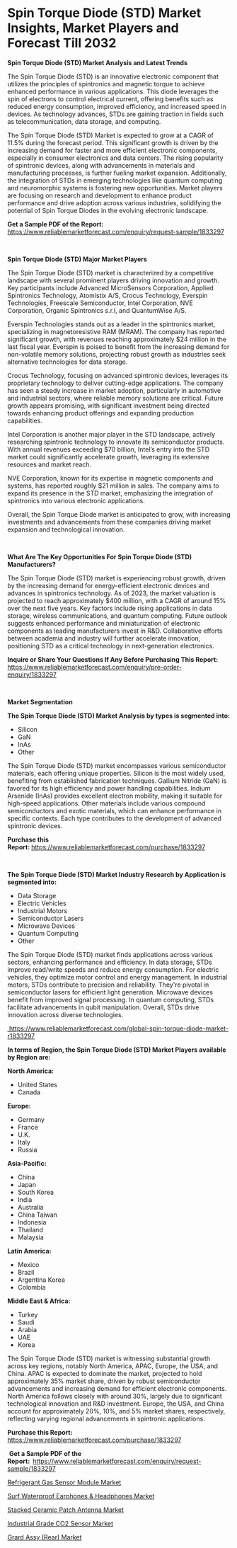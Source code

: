 <p><h1>Spin Torque Diode (STD) Market Insights, Market Players and Forecast Till 2032</h1></p><p><strong>Spin Torque Diode (STD) Market Analysis and Latest Trends</strong></p>
<p><p>The Spin Torque Diode (STD) is an innovative electronic component that utilizes the principles of spintronics and magnetic torque to achieve enhanced performance in various applications. This diode leverages the spin of electrons to control electrical current, offering benefits such as reduced energy consumption, improved efficiency, and increased speed in devices. As technology advances, STDs are gaining traction in fields such as telecommunication, data storage, and computing.</p><p>The Spin Torque Diode (STD) Market is expected to grow at a CAGR of 11.5% during the forecast period. This significant growth is driven by the increasing demand for faster and more efficient electronic components, especially in consumer electronics and data centers. The rising popularity of spintronic devices, along with advancements in materials and manufacturing processes, is further fueling market expansion. Additionally, the integration of STDs in emerging technologies like quantum computing and neuromorphic systems is fostering new opportunities. Market players are focusing on research and development to enhance product performance and drive adoption across various industries, solidifying the potential of Spin Torque Diodes in the evolving electronic landscape.</p></p>
<p><strong>Get a Sample PDF of the Report:&nbsp;</strong> <a href="https://www.reliablemarketforecast.com/enquiry/request-sample/1833297?utm_campaign=1885&utm_medium=2&utm_source=Github&utm_content=ia&utm_term=06042025&utm_id=spin-torque-diode-std">https://www.reliablemarketforecast.com/enquiry/request-sample/1833297</a></p>
<p>&nbsp;</p>
<p><strong>Spin Torque Diode (STD) Major Market Players</strong></p>
<p><p>The Spin Torque Diode (STD) market is characterized by a competitive landscape with several prominent players driving innovation and growth. Key participants include Advanced MicroSensors Corporation, Applied Spintronics Technology, Atomistix A/S, Crocus Technology, Everspin Technologies, Freescale Semiconductor, Intel Corporation, NVE Corporation, Organic Spintronics s.r.l, and QuantumWise A/S.</p><p>Everspin Technologies stands out as a leader in the spintronics market, specializing in magnetoresistive RAM (MRAM). The company has reported significant growth, with revenues reaching approximately $24 million in the last fiscal year. Everspin is poised to benefit from the increasing demand for non-volatile memory solutions, projecting robust growth as industries seek alternative technologies for data storage.</p><p>Crocus Technology, focusing on advanced spintronic devices, leverages its proprietary technology to deliver cutting-edge applications. The company has seen a steady increase in market adoption, particularly in automotive and industrial sectors, where reliable memory solutions are critical. Future growth appears promising, with significant investment being directed towards enhancing product offerings and expanding production capabilities.</p><p>Intel Corporation is another major player in the STD landscape, actively researching spintronic technology to innovate its semiconductor products. With annual revenues exceeding $70 billion, Intel’s entry into the STD market could significantly accelerate growth, leveraging its extensive resources and market reach.</p><p>NVE Corporation, known for its expertise in magnetic components and systems, has reported roughly $21 million in sales. The company aims to expand its presence in the STD market, emphasizing the integration of spintronics into various electronic applications.</p><p>Overall, the Spin Torque Diode market is anticipated to grow, with increasing investments and advancements from these companies driving market expansion and technological innovation.</p></p>
<p>&nbsp;</p>
<p><strong>What Are The Key Opportunities For Spin Torque Diode (STD) Manufacturers?</strong></p>
<p><p>The Spin Torque Diode (STD) market is experiencing robust growth, driven by the increasing demand for energy-efficient electronic devices and advances in spintronics technology. As of 2023, the market valuation is projected to reach approximately $400 million, with a CAGR of around 15% over the next five years. Key factors include rising applications in data storage, wireless communications, and quantum computing. Future outlook suggests enhanced performance and miniaturization of electronic components as leading manufacturers invest in R&D. Collaborative efforts between academia and industry will further accelerate innovation, positioning STD as a critical technology in next-generation electronics.</p></p>
<p><strong>Inquire or Share Your Questions If Any Before Purchasing This Report:</strong> <a href="https://www.reliablemarketforecast.com/enquiry/pre-order-enquiry/1833297?utm_campaign=1885&utm_medium=2&utm_source=Github&utm_content=ia&utm_term=06042025&utm_id=spin-torque-diode-std">https://www.reliablemarketforecast.com/enquiry/pre-order-enquiry/1833297</a></p>
<p>&nbsp;</p>
<p><strong>Market Segmentation</strong></p>
<p><strong>The Spin Torque Diode (STD) Market Analysis by types is segmented into:</strong></p>
<p><ul><li>Silicon</li><li>GaN</li><li>InAs</li><li>Other</li></ul></p>
<p><p>The Spin Torque Diode (STD) market encompasses various semiconductor materials, each offering unique properties. Silicon is the most widely used, benefiting from established fabrication techniques. Gallium Nitride (GaN) is favored for its high efficiency and power handling capabilities. Indium Arsenide (InAs) provides excellent electron mobility, making it suitable for high-speed applications. Other materials include various compound semiconductors and exotic materials, which can enhance performance in specific contexts. Each type contributes to the development of advanced spintronic devices.</p></p>
<p><strong>Purchase this Report:&nbsp;</strong><a href="https://www.reliablemarketforecast.com/purchase/1833297?utm_campaign=1885&utm_medium=2&utm_source=Github&utm_content=ia&utm_term=06042025&utm_id=spin-torque-diode-std">https://www.reliablemarketforecast.com/purchase/1833297</a></p>
<p>&nbsp;</p>
<p><strong>The Spin Torque Diode (STD) Market Industry Research by Application is segmented into:</strong></p>
<p><ul><li>Data Storage</li><li>Electric Vehicles</li><li>Industrial Motors</li><li>Semiconductor Lasers</li><li>Microwave Devices</li><li>Quantum Computing</li><li>Other</li></ul></p>
<p><p>The Spin Torque Diode (STD) market finds applications across various sectors, enhancing performance and efficiency. In data storage, STDs improve read/write speeds and reduce energy consumption. For electric vehicles, they optimize motor control and energy management. In industrial motors, STDs contribute to precision and reliability. They're pivotal in semiconductor lasers for efficient light generation. Microwave devices benefit from improved signal processing. In quantum computing, STDs facilitate advancements in qubit manipulation. Overall, STDs drive innovation across diverse technologies.</p></p>
<p><a href="https://www.reliablemarketforecast.com/global-spin-torque-diode-market-r1833297?utm_campaign=1885&utm_medium=2&utm_source=Github&utm_content=ia&utm_term=06042025&utm_id=spin-torque-diode-std">&nbsp;https://www.reliablemarketforecast.com/global-spin-torque-diode-market-r1833297</a></p>
<p><strong>In terms of Region, the Spin Torque Diode (STD) Market Players available by Region are:</strong></p>
<p>
    <p> <strong> North America: </strong>
        <ul>
            <li>United States</li>
            <li>Canada</li>
        </ul>
        </p> 
    <p> <strong> Europe: </strong>
        <ul>
            <li>Germany</li>
            <li>France</li>
            <li>U.K.</li>
            <li>Italy</li>
            <li>Russia</li>
        </ul>
        </p> 
    <p> <strong> Asia-Pacific: </strong>
        <ul>
            <li>China</li>
            <li>Japan</li>
            <li>South Korea</li>
            <li>India</li>
            <li>Australia</li>
            <li>China Taiwan</li>
            <li>Indonesia</li>
            <li>Thailand</li>
            <li>Malaysia</li>
        </ul>
        </p> 
    <p> <strong> Latin America: </strong>
        <ul>
            <li>Mexico</li>
            <li>Brazil</li>
            <li>Argentina Korea</li>
            <li>Colombia</li>
        </ul>
        </p> 
    <p> <strong> Middle East & Africa: </strong>
        <ul>
            <li>Turkey</li>
            <li>Saudi</li>
            <li>Arabia</li>
            <li>UAE</li>
            <li>Korea</li>
        </ul>
    </p>
    </p>
<p><p>The Spin Torque Diode (STD) market is witnessing substantial growth across key regions, notably North America, APAC, Europe, the USA, and China. APAC is expected to dominate the market, projected to hold approximately 35% market share, driven by robust semiconductor advancements and increasing demand for efficient electronic components. North America follows closely with around 30%, largely due to significant technological innovation and R&D investment. Europe, the USA, and China account for approximately 20%, 10%, and 5% market shares, respectively, reflecting varying regional advancements in spintronic applications.</p></p>
<p><strong>Purchase this Report: </strong><a href="https://www.reliablemarketforecast.com/purchase/1833297?utm_campaign=1885&utm_medium=2&utm_source=Github&utm_content=ia&utm_term=06042025&utm_id=spin-torque-diode-std">https://www.reliablemarketforecast.com/purchase/1833297</a></p>
<p>&nbsp;<strong>Get a Sample PDF of the Report:&nbsp;&nbsp;</strong><a href="https://www.reliablemarketforecast.com/enquiry/request-sample/1833297?utm_campaign=1885&utm_medium=2&utm_source=Github&utm_content=ia&utm_term=06042025&utm_id=spin-torque-diode-std">https://www.reliablemarketforecast.com/enquiry/request-sample/1833297</a></p>
<p><strong></strong></p>
<p><p><a href="https://github.com/drevertevell/Market-Research-Report-List-1/blob/main/refrigerant-gas-sensor-module-market.md?utm_campaign=1885&utm_medium=2&utm_source=Github&utm_content=ia&utm_term=06042025&utm_id=spin-torque-diode-std">Refrigerant Gas Sensor Module Market</a></p><p><a href="https://github.com/lazregaartun/Market-Research-Report-List-1/blob/main/surf-waterproof-earphones-headphones-market.md?utm_campaign=1885&utm_medium=2&utm_source=Github&utm_content=ia&utm_term=06042025&utm_id=spin-torque-diode-std">Surf Waterproof Earphones & Headphones Market</a></p><p><a href="https://github.com/ienamoun/Market-Research-Report-List-1/blob/main/stacked-ceramic-patch-antenna-market.md?utm_campaign=1885&utm_medium=2&utm_source=Github&utm_content=ia&utm_term=06042025&utm_id=spin-torque-diode-std">Stacked Ceramic Patch Antenna Market</a></p><p><a href="https://github.com/elhibacajka/Market-Research-Report-List-1/blob/main/industrial-grade-co2-sensor-market.md?utm_campaign=1885&utm_medium=2&utm_source=Github&utm_content=ia&utm_term=06042025&utm_id=spin-torque-diode-std">Industrial Grade CO2 Sensor Market</a></p><p><a href="https://github.com/jolashta/Market-Research-Report-List-1/blob/main/grard-assy-rear-market.md?utm_campaign=1885&utm_medium=2&utm_source=Github&utm_content=ia&utm_term=06042025&utm_id=spin-torque-diode-std">Grard Assy (Rear) Market</a></p></p>